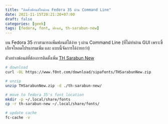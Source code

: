 ```yaml
---
title: "ติดตั้งฟอนต์ใหม่บน Fedora 35 ผ่าน Command Line"
date: 2021-11-15T20:21:20+07:00
draft: false
categories: [geek]
tags: [fedora, font, ฟอนต์, th-sarabun-new]
---
```


บน Fedora 35 เราสามารถเพิ่มฟอนต์ได้ง่าย ๆ ผ่าน Command Line (ที่ไม่ทำผ่าน GUI เพราะขี้เกียจโหลดโปรแกรมเพิ่ม และ แบบนี้จัดการได้ง่ายกว่า)

<!--more-->

ตัวอย่างฟอนต์ที่ต้องการติดตั้งเพิ่ม [TH Sarabun New](https://www.f0nt.com/download/sipafonts/THSarabunNew.zip)

```bash
# download
curl -OL https://www.f0nt.com/download/sipafonts/THSarabunNew.zip

# unzip
unzip THSarabunNew.zip -d ./th-sarabun-new/

# move to fedora 35's font location
mkdir -p ~/.local/share/fonts
cp -r th-sarabun-new ~/.local/share/fonts/

# update cache
fc-cache -v
```
